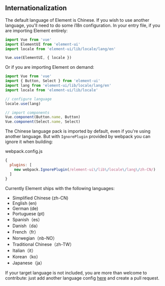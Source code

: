 ## Internationalization

The default language of Element is Chinese. If you wish to use another language, you'll need to do some i18n configuration. In your entry file, if you are importing Element entirely:

```javascript
import Vue from 'vue'
import ElementUI from 'element-ui'
import locale from 'element-ui/lib/locale/lang/en'

Vue.use(ElementUI, { locale })
```

Or if you are importing Element on demand:

```javascript
import Vue from 'vue'
import { Button, Select } from 'element-ui'
import lang from 'element-ui/lib/locale/lang/en'
import locale from 'element-ui/lib/locale'

// configure language
locale.use(lang)

// import components
Vue.component(Button.name, Button)
Vue.component(Select.name, Select)
```

The Chinese language pack is imported by default, even if you're using another language. But with `IgnorePlugin` provided by webpack you can ignore it when building:

webpack.config.js
```javascript
{
  plugins: [
    new webpack.IgnorePlugin(/element-ui\/lib\/locale\/lang\/zh-CN/)
  ]
}
```

Currently Element ships with the following languages:
<ul class="language-list">
  <li>Simplified Chinese (zh-CN)</li>
  <li>English (en)</li>
  <li>German (de)</li>
  <li>Portuguese (pt)</li>
  <li>Spanish（es）</li>
  <li>Danish（da）</li>
  <li>French（fr）</li>
  <li>Norwegian（nb-NO）</li>
  <li>Traditional Chinese（zh-TW）</li>
  <li>Italian（it）</li>
  <li>Korean（ko）</li>
  <li>Japanese（ja）</li>
</ul>

If your target language is not included, you are more than welcome to contribute: just add another language config [here](https://github.com/ElemeFE/element/tree/master/src/locale/lang) and create a pull request.
